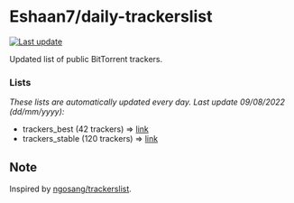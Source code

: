 
# Eshaan7/daily-trackerslist 

[![Last update](https://img.shields.io/badge/Last%20update-09/08/2022-blue.svg)](#)

Updated list of public BitTorrent trackers.

### Lists
*These lists are automatically updated every day. Last update 09/08/2022 (_dd/mm/yyyy_):*

* trackers_best (42 trackers) => [link](https://raw.githubusercontent.com/eshaan7/daily-trackerslist/master/trackers_best.txt)
* trackers_stable (120 trackers) => [link](https://raw.githubusercontent.com/eshaan7/daily-trackerslist/master/trackers_stable.txt)

## Note

Inspired by [ngosang/trackerslist](https://github.com/ngosang/trackerslist).
